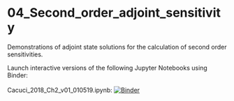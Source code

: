 # 04_Second_order_adjoint_sensitivity
Demonstrations of adjoint state solutions for the calculation of second order sensitivities.
  
Launch interactive versions of the following Jupyter Notebooks using Binder:
\
\
Cacuci_2018_Ch2_v01_010519.ipynb: [![Binder](https://mybinder.org/badge_logo.svg)](https://mybinder.org/v2/gh/christurnadge/04_Second_order_adjoint_sensitivity/master?filepath=Cacuci_2018_Ch2_v01_010519.ipynb)
